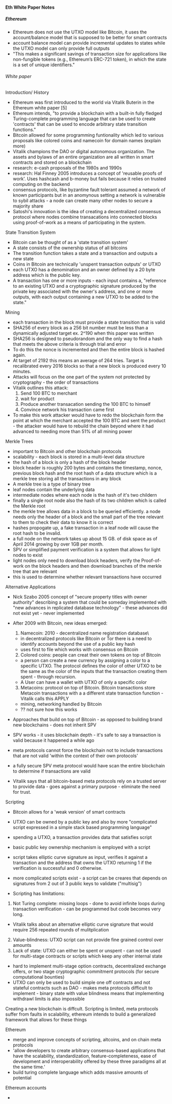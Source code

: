 
#### Eth White Paper Notes

##### Ethereum  

- Ethereum does not use the UTXO model like Bitcoin, it uses the account/balance model that is supposed to be better for smart contracts
- account balance model can provide incremental updates to states while the UTXO model can only provide full outputs
- "This makes a significant savings of transaction size for applications like non-fungible
tokens (e.g., Ethereum’s ERC-721 token), in which the
state is a set of unique identifiers."
  
###### White paper  

Introduction/ History  

- Ethereum was first introduced to the world via Vitalik Buterin in the Ethereum white paper [5]  
- Ethereum intends, "to provide a blockchain with a built-in fully fledged Turing-complete programming language that can be used to create 'contracts' that can be used to encode arbitrary state transition functions."
- Bitcoin allowed for some programming funtionality which led to various proposals like colored coins and namecoin for domain names (explain more)
- Vitalik champions the DAO or digital autonomous organization. The assets and bylaws of an entire organization are all written in smart contracts and stored on a blockchain
- research: e-cash proposals of the 1980s and 1990s
- research: Hal Finney 2005 introduces a concept of 'reusable proofs of work'. Uses hashcash and b-money but fails because it relies on trusted computing on the backend
- consensus protocols, like byzantine fault tolerant assumed a network of known participants but in an anomynous setting a network is vulnerable to sybil attacks - a node can create many other nodes to secure a majority share
- Satoshi's innovation is the idea of creating a decentralized consensus protocol where nodes combine transacations into connected blocks using proof-of-work as a means of participating in the system.  

State Transition System    

- Bitcoin can be thought of as a 'state transition system'  
- A state consists of the ownership status of all bitcoins  
- The transition function takes a state and a transaction and outputs a new state
- Coins in Bitcoin are technically 'unspent transaction outputs' or UTXO
- each UTXO has a denomination and an owner defined by a 20 byte address which is the public key. 
- A transaction has one or more inputs - each input contains a, "reference to an existing UTXO and a cryptographic signature produced by the private key associated with the owner's address, and one or more outputs, with each output containing a new UTXO to be added to the state."

Mining   

- each transaction in the block must provide a state transition that is valid
- SHA256 of every block as a 256 bit number must be less than a dynamically adjusted target ex. 2^190 when this paper was written
- SHA256 is designed to pseudorandom and the only way to find a hash that meets the above criteria is through trial and error
- To do this the nonce is incremented and then the entire block is hashed again.
- At target of 2192 this means an average of 264 tries. Target is recalibrated every 2016 blocks so that a new block is produced every 10 minutes.
- Attacks will focus on the one part of the system not protected by cryptography - the order of transactions
- Vitalik outlines this attack: 
    1. Send 100 BTC to merchant 
    2. wait for product
    3. Produce another transacation sending the 100 BTC to himself
    4. Convince network his transaction came first
- To make this work attacker would have to redo the blockchain form the point at which the merchant accepted the 100 BTC and sent the product - the attacker would have to rebuild the chain beyond where it had advanced to needing more than 51% of all mining power

Merkle Trees  

- important to Bitcoin and other blockchain protocols
- scalability - each block is stored in a multi-level data structure
- the hash of a block is only a hash of the block header
- block header is roughly 200 bytes and contains the timestamp, nonce, previous block hash and the root hash of a data structure which is a merkle tree storing all the transactions in any block
- A merkle tree is a type of binary tree
- leaf nodes contain the underlying data
- intermediate nodes where each node is the hash of it's two childern
- finally a single root node also the hash of its two children which is called the Merkle root
- the merkle tree allows data in a block to be queried efficiently. a node needs only the header of a block and the small part of the tree relevant to them to check their data to know it is correct
- hashes propogate up, a fake transaction in a leaf node will cause the root hash to be invalid.
- a full node on the network takes up about 15 GB. of disk space as of April 2014 growing by over 1GB per month. 
- SPV or simplified payment verification is a system that allows for light nodes to exist
- light nodes only need to download block headers, verify the Proof-of-work on the block headers and then download branches of the merkle tree that are relevant
- this is used to determine whether relevant transactions have occurred

Alternative Applications  

- Nick Szabo 2005 concept of "secure property titles with owner authority" describing a system that could be someday implemented with "new advances in replicated database technology" - these advances did not exist yet - never implemented
- After 2009 with Bitcoin, new ideas emerged:
    1. Namecoin: 2010 - decentralized name registration database\
    - in decentralized protocols like Bitcoin or Tor there is a need to identify accounts beyond the use of a public key hash
    - uses first to file which works with consensus on Bitcoin
    2. Colored coins: people can creat their own tokens on top of Bitcoin
    - a person can create a new currency by assigning a color to a specific UTXO. The protocol defines the color of other UTXO to be the same as the color of the inputs that the transaction creating them spent - through recursion. 
    - A User can have a wallet with UTXO of only a specific color
    3. Metacoins: protocol on top of Bitcoin. Bitcoin transactions store Metacoin transactions with a a different state transaction function - Vitalik calls this APPLY
    - mining, networking handled by Bitcoin
    - ?? not sure how this works

- Approaches that build on top of Bitcoin - as opposed to building brand new blockchains - does not inherit SPV
- SPV works - it uses blockchain depth - it's safe to say a transaction is valid because it happened a while ago
- meta protocols cannot force the blockchain not to include transactions that are not valid 'within the context of their own protocols'
- a fully secure SPV meta protocol would have scan the entire blockchain to determine if transactions are valid
- Vitalik says that all bitcoin-based meta protocols rely on a trusted server to provide data - goes against a primary purpose - eliminate the need for trust.   

Scripting  

- Bitcoin allows for a 'weak version' of smart contracts
- UTXO can be owned by a public key and also by more "complicated script expressed in a simple stack based programming language"
- spending a UTXO, a transaction provides data that satisfies script
- basic public key ownership mechanism is employed with a script
- script takes elliptic curve signature as input, verifies it against a transaction and the address that owns the UTXO returning 1 if the verification is successful and 0 otherwise. 
- more complicated scripts exist - a script can be creares that depends on signatures from 2 out of 3 public keys to validate ("multisig")  

- Scripting has limitations:
1. Not Turing complete: missing loops - done to avoid infinite loops during transaction verification - can be programmed but code becomes very long. 
- Vitalik talks about an alternative elliptic curve signature that would require 256 repeated rounds of mulitplication
2. Value-blindness: UTXO script can not provide fine grained control over amounts
3. Lack of state: UTXO can either be spent or unspent - can not be used for multi-stage contracts or scripts which keep any other internal state
- hard to implement multi-stage option contracts, decentralized exchange offers, or two stage cryptographic commitment protocols (for secure computational bounties)
- UTXO can only be used to build simple one off contracts and not stateful contracts such as DAO - makes meta protocols difficult to implement - binary state with value blindness means that implementing withdrawl limits is also impossible  

Creating a new blockchain is diffcult. Scripting is limited, meta protocols suffer from faults in scalability, ethereum intends to build a generalized framework that allows for these things

Ethereum  

- merge and improve concepts of scripting, altcoins, and on chain meta protocols
- 'allow developers to create arbitrary consensus-based applications that have the scalability, standardization, feature-completeness, ease of development and interoperability offered by these three paradigms all at the same time.'
- build turing complete language which adds massive amounts of potential

Ethereum accounts

- 



